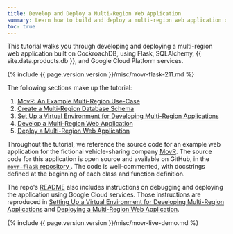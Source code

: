 ```yaml
---
title: Develop and Deploy a Multi-Region Web Application
summary: Learn how to build and deploy a multi-region web application on CockroachDB, using Flask, SQLAlchemy, CockroachDB Cloud, and Google Cloud services.
toc: true
---
```


This tutorial walks you through developing and deploying a multi-region web application built on CockroachDB, using Flask, SQLAlchemy, {{  site.data.products.db  }}, and Google Cloud Platform services.

{%  include {{  page.version.version  }}/misc/movr-flask-211.md %}

The following sections make up the tutorial:

1. [MovR: An Example Multi-Region Use-Case](multi-region-use-case.html)
1. [Create a Multi-Region Database Schema](multi-region-database.html)
1. [Set Up a Virtual Environment for Developing Multi-Region Applications](multi-region-setup.html)
1. [Develop a Multi-Region Web Application](multi-region-application.html)
1. [Deploy a Multi-Region Web Application](multi-region-deployment.html)

Throughout the tutorial, we reference the source code for an example web application for the fictional vehicle-sharing company [MovR](movr.html). The source code for this application is open source and available on GitHub, in the [`movr-flask` repository ](https://github.com/cockroachlabs/movr-flask/tree/v1.0). The code is well-commented, with docstrings defined at the beginning of each class and function definition.

The repo's [README](https://github.com/cockroachlabs/movr-flask/blob/v1.0/README.md) also includes instructions on debugging and deploying the application using Google Cloud services. Those instructions are reproduced in [Setting Up a Virtual Environment for Developing Multi-Region Applications](multi-region-setup.html) and [Deploying a Multi-Region Web Application](multi-region-deployment.html).

{%  include {{  page.version.version  }}/misc/movr-live-demo.md %}
